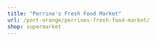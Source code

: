 ```yaml
---
title: "Perrine's Fresh Food Market"
url: /port-orange/perrines-fresh-food-market/
shop: supermarket
---
```

